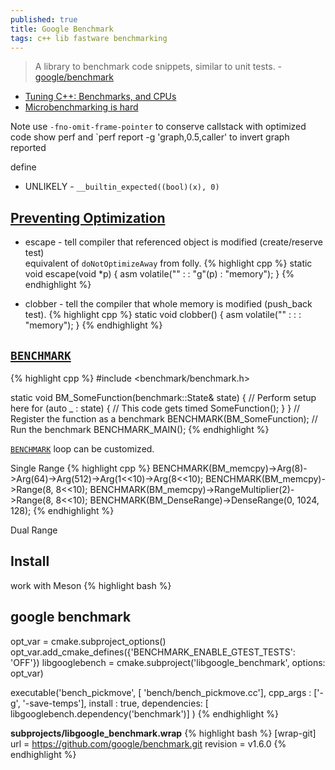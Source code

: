 ```yaml
---
published: true
title: Google Benchmark
tags: c++ lib fastware benchmarking
---
```

> A library to benchmark code snippets, similar to unit tests. - [ google/benchmark ](https://github.com/google/benchmark)

- [Tuning C++: Benchmarks, and CPUs](https://youtu.be/nXaxk27zwlk?t=686)
- [Microbenchmarking is hard](https://stackoverflow.com/a/50934895/51386)

Note
use `-fno-omit-frame-pointer` to conserve callstack with optimized code
show perf
and `perf report -g 'graph,0.5,caller' to invert graph reported

define
- UNLIKELY - `__builtin_expected((bool)(x), 0)`

## [Preventing Optimization](https://github.com/google/benchmark/blob/main/docs/user_guide.md#preventing-optimization)
- escape - tell compiler that referenced object is modified (create/reserve test)  
equivalent of `doNotOptimizeAway` from folly.
{% highlight cpp %}
static void escape(void *p) {
  asm volatile("" : : "g"(p) : "memory");
}
{% endhighlight %}

- clobber - tell the compiler that whole memory is modified (push_back test).
{% highlight cpp %}
static void clobber() {
  asm volatile("" : :  : "memory");
}
{% endhighlight %}

## [`BENCHMARK`](https://github.com/google/benchmark)

{% highlight cpp %}
#include <benchmark/benchmark.h>

static void BM_SomeFunction(benchmark::State& state) {
  // Perform setup here
  for (auto _ : state) {
    // This code gets timed
    SomeFunction();
  }
}
// Register the function as a benchmark
BENCHMARK(BM_SomeFunction);
// Run the benchmark
BENCHMARK_MAIN();
{% endhighlight %}

[`BENCHMARK`](https://github.com/google/benchmark/blob/main/docs/user_guide.md#passing-arguments) loop can be customized.

Single Range
{% highlight cpp %}
BENCHMARK(BM_memcpy)->Arg(8)->Arg(64)->Arg(512)->Arg(1<<10)->Arg(8<<10);
BENCHMARK(BM_memcpy)->Range(8, 8<<10);
BENCHMARK(BM_memcpy)->RangeMultiplier(2)->Range(8, 8<<10);
BENCHMARK(BM_DenseRange)->DenseRange(0, 1024, 128);
{% endhighlight %}

Dual Range

## Install

work with Meson
{% highlight bash %}
## google benchmark
opt_var = cmake.subproject_options()
opt_var.add_cmake_defines({'BENCHMARK_ENABLE_GTEST_TESTS': 'OFF'})
libgooglebench = cmake.subproject('libgoogle_benchmark', options: opt_var)

executable('bench_pickmove',
           [ 'bench/bench_pickmove.cc'],
           cpp_args : ['-g', '-save-temps'],
           install : true,
           dependencies: [ libgooglebench.dependency('benchmark')]
          )
{% endhighlight %}

**subprojects/libgoogle_benchmark.wrap**
{% highlight bash %}
[wrap-git]
url = https://github.com/google/benchmark.git
revision = v1.6.0
{% endhighlight %}
